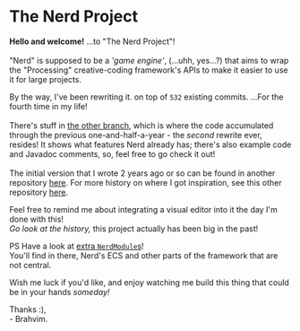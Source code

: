 # The Nerd Project

**Hello and welcome!** ...to "The Nerd Project"!<br>
<br>
"Nerd" is supposed to be a *'game engine'*, (...uhh, yes...?) that aims to wrap the "Processing" creative-coding framework's APIs to make it easier to use it for large projects.

By the way, I've been rewriting it. on top of `532` existing commits. ...For the fourth time in my life!<br>
<br>
There's stuff in [the other branch](https://github.com/Brahvim/TheNerdProject/tree/master), which is where the code accumulated through the previous one-and-half-a-year - the *second* rewrite ever, resides! It shows what features Nerd already has; there's also example code and Javadoc comments, so, feel free to go check it out!<br>
<br>
The initial version that I wrote 2 years ago or so can be found in another repository [here](https://github.com/Brahvim/GameEngine).
For more history on where I got inspiration, see this other repository [here](https://github.com/Brahvim/Scene-Layer-API).

Feel free to remind me about integrating a visual editor into it the day I'm done with this!<br>
*Go look at the history,* this project actually has been big in the past!

PS Have a look at [extra `NerdModule`s](https://github.com/Brahvim/NerdExtraModules)!<br>
You'll find in there, Nerd's ECS and other parts of the framework that are not central.

Wish me luck if you'd like, and enjoy watching me build this thing that could be in your hands *someday!*

Thanks :),<br>
\- Brahvim.
